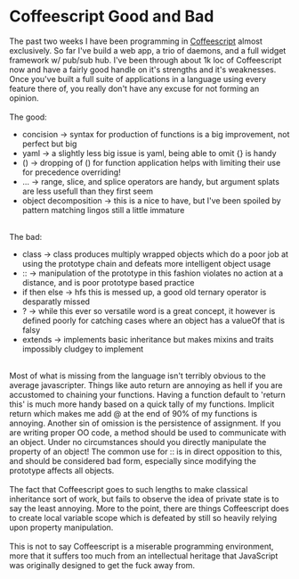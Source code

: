 Coffeescript Good and Bad
=========================

The past two weeks I have been programming in <a href="http://Coffeescript.org">Coffeescript</a> almost exclusively. So far I&#39;ve build a web app, a trio of daemons, and a full widget framework w/ pub/sub hub. I&#39;ve been through about 1k loc of Coffeescript now and have a fairly good handle on it&#39;s strengths and it&#39;s weaknesses. Once you&#39;ve built a full suite of applications in a language using every feature there of, you really don&#39;t have any excuse for not forming an opinion. <br><br>The good:<ul><li>concision -> syntax for production of functions is a big improvement, not perfect but big</li><li>yaml -> a slightly less big issue is yaml, being able to omit {} is handy</li><li>() -> dropping of () for function application helps with limiting their use for precedence overriding!</li><li>... -> range, slice, and splice operators are handy, but argument splats are less usefull than they first seem</li><li>object decomposition -> this is a nice to have, but I&#39;ve been spoiled by pattern matching lingos still a little immature</li></ul><br>The bad:<ul><li>class -> class produces multiply wrapped objects which do a poor job at using the prototype chain and defeats more intelligent object usage</li><li>:: -> manipulation of the prototype in this fashion violates no action at a distance, and is poor prototype based practice</li><li>if then else -> hfs this is messed up, a good old ternary operator is desparatly missed</li><li>? -> while this ever so versatile word is a great concept, it however is defined poorly for catching cases where an object has a valueOf that is falsy</li><li>extends -> implements basic inheritance but makes mixins and traits impossibly cludgey to implement</li></ul><br>Most of what is missing from the language isn&#39;t terribly obvious to the average javascripter.  Things like auto return are annoying as hell if you are accustomed to chaining your functions. Having a function default to &#39;return this&#39; is much more handy based on a quick tally of my functions. Implicit return which makes me add @ at the end of 90% of my functions is annoying.  Another sin of omission is the persistence of assignment. If you are writing proper OO code, a method should be used to communicate with an object. Under no circumstances should you directly manipulate the property of an object!  The common use for :: is in direct opposition to this, and should be considered bad form, especially since modifying the prototype affects all objects. <br><br>The fact that Coffeescript goes to such lengths to make classical inheritance sort of work, but fails to observe the idea of private state is to say the least annoying. More to the point, there are things Coffeescript does to create local variable scope which is defeated by still so heavily relying upon property manipulation. <br><br>This is not to say Coffeescript is a miserable programming environment, more that it suffers too much from an intellectual heritage that JavaScript was originally designed to get the fuck away from. <br>